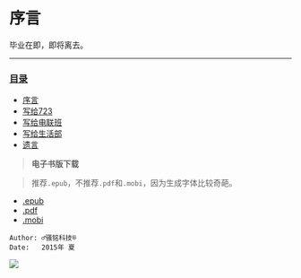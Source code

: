 # 序言

毕业在即，即将离去。

---
### [目录](SUMMARY.md)
* [序言](README.md)
* [写给723](for_dormitory/README.md)
* [写给电联班](for_union/README.md)
* [写给生活部](for_life/README.md)
* [遗言](last/README.md)

> **电子书版下载**

> 推荐`.epub`，不推荐`.pdf`和`.mobi`，因为生成字体比较奇葩。
* [.epub](https://www.gitbook.com/download/epub/book/yunyu-mr/graduation)
* [.pdf](https://www.gitbook.com/download/pdf/book/yunyu-mr/graduation)
* [.mobi](https://www.gitbook.com/download/mobi/book/yunyu-mr/graduation)




```
Author: ♂骚铭科技®
Date:   2015年 夏
```
![](http://e.picphotos.baidu.com/album/s%3D550%3Bq%3D90%3Bc%3Dxiangce%2C100%2C100/sign=72334c57a86eddc422e7b4fe09e0c7c0/1ad5ad6eddc451dafd0c6e59b3fd5266d116328d.jpg?referer=9703e0c746a98226e1d61f177e84&x=.jpg)


